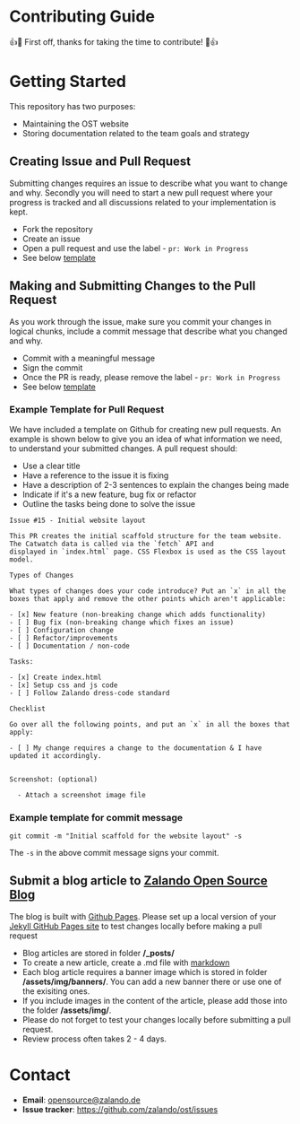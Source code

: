 # Contributing Guide

👍🎉 First off, thanks for taking the time to contribute! 🎉👍

# Getting Started

This repository has two purposes:
- Maintaining the OST website
- Storing documentation related to the team goals and strategy

## Creating Issue and Pull Request

Submitting changes requires an issue to describe what you want to change and why. Secondly you will need to start a new pull request where your progress is tracked and all discussions related to your implementation is kept.

- Fork the repository
- Create an issue
- Open a pull request and use the label - `pr: Work in Progress`
- See below [template](#example-template-for-pr)


## Making and Submitting Changes to the Pull Request

As you work through the issue, make sure you commit your changes in logical chunks, include a commit message that describe what you changed and why.

- Commit with a meaningful message
- Sign the commit
- Once the PR is ready, please remove the label - `pr: Work in Progress`
- See below [template](#example-template-for-commit-message)


### Example Template for Pull Request

We have included a template on Github for creating new pull requests. An example is shown below to give you an idea of what information we need, to understand your submitted changes. A pull request should:

- Use a clear title
- Have a reference to the issue it is fixing
- Have a description of 2-3 sentences to explain the changes being made
- Indicate if it's a new feature, bug fix or refactor
- Outline the tasks being done to solve the issue

```
Issue #15 - Initial website layout

This PR creates the initial scaffold structure for the team website. The Catwatch data is called via the `fetch` API and
displayed in `index.html` page. CSS Flexbox is used as the CSS layout model.

Types of Changes

What types of changes does your code introduce? Put an `x` in all the boxes that apply and remove the other points which aren't applicable:

- [x] New feature (non-breaking change which adds functionality)
- [ ] Bug fix (non-breaking change which fixes an issue)
- [ ] Configuration change
- [ ] Refactor/improvements
- [ ] Documentation / non-code

Tasks:

- [x] Create index.html
- [x] Setup css and js code
- [ ] Follow Zalando dress-code standard

Checklist

Go over all the following points, and put an `x` in all the boxes that apply:

- [ ] My change requires a change to the documentation & I have updated it accordingly.


Screenshot: (optional)

  - Attach a screenshot image file
```


### Example template for commit message

```
git commit -m "Initial scaffold for the website layout" -s
```

The `-s` in the above commit message signs your commit.

## Submit a blog article to [Zalando Open Source Blog](https://opensource.zalando.com/blog/)
The blog is built with [Github Pages](https://help.github.com/articles/what-is-github-pages/). Please set up a local version of your [Jekyll GitHub Pages site](https://help.github.com/articles/setting-up-your-github-pages-site-locally-with-jekyll/) to test changes locally before making a pull request
- Blog articles are stored in folder **/_posts/**
- To create a new article, create a .md file with [markdown](https://github.com/adam-p/markdown-here/wiki/Markdown-Cheatsheet)
- Each blog article requires a banner image which is stored in folder **/assets/img/banners/**. You can add a new banner there or use one of the exisiting ones. 
- If you include images in the content of the article, please add those into the folder **/assets/img/**. 
- Please do not forget to test your changes locally before submitting a pull request. 
- Review process often takes 2 - 4 days. 


# Contact

- **Email**: opensource@zalando.de
- **Issue tracker**: https://github.com/zalando/ost/issues
